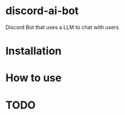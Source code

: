 # discord-ai-bot

Discord Bot that uses a LLM to chat with users


# Installation

# How to use

# TODO